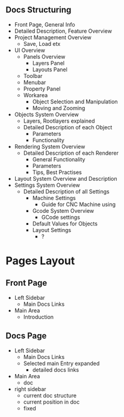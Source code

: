 
## Docs Structuring

- Front Page, General Info
- Detailed Description, Feature Overview
- Project Management Overview
  - Save, Load etx
- UI Overview
  - Panels Overview
    - Layers Panel
    - Layouts Panel
  - Toolbar
  - Menubar
  - Property Panel
  - Workarea
    - Object Selection and Manipulation
    - Moving and Zooming
- Objects System Overview
  - Layers, Rootlayers explained
  - Detailed Description of each Object
    - Parameters
    - Functionality
- Rendering System Overview
  - Detailed Description of each Renderer
    - General Functionality
    - Parameters
    - Tips, Best Practises
- Layout System Overview and Description
- Settings System Overview
  - Detailed Description of all Settings
    - Machine Settings
      - Guide for CNC Machine using
    - Gcode System Overview
      - GCode settings
    - Default Values for Objects
    - Layout Settings
      - ?


# Pages Layout

## Front Page

- Left Sidebar
  - Main Docs Links
- Main Area
  - Introduction

## Docs Page

- Left Sidebar
  - Main Docs Links
  - Selected main Entry expanded
    - detailed docs links
- Main Area
  - doc
- right sidebar
  - current doc structure
  - current position in doc
  - fixed
